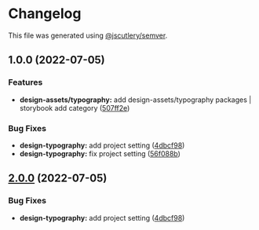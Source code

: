 # Changelog

This file was generated using [@jscutlery/semver](https://github.com/jscutlery/semver).

## 1.0.0 (2022-07-05)


### Features

* **design-assets/typography:** add design-assets/typography packages | storybook add category ([507ff2e](https://gitlab.migoinc.com/migotv/paintbox/commit/507ff2ed5dd1c3005b5262f5f6e6717347478229))


### Bug Fixes

* **design-typography:** add project setting ([4dbcf98](https://gitlab.migoinc.com/migotv/paintbox/commit/4dbcf988ad0a71bf2691a1ce8b5d33d94df88a08))
* **design-typography:** fix project setting ([56f088b](https://gitlab.migoinc.com/migotv/paintbox/commit/56f088b64f51ec1d58a93bccddf3a5f7f1319168))

## [2.0.0](https://gitlab.migoinc.com/migotv/paintbox/compare/design-assets@1.0.0...design-assets@2.0.0) (2022-07-05)


### Bug Fixes

* **design-typography:** add project setting ([4dbcf98](https://gitlab.migoinc.com/migotv/paintbox/commit/4dbcf988ad0a71bf2691a1ce8b5d33d94df88a08))
